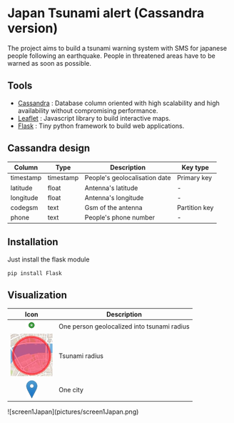 # Japan Tsunami alert (Cassandra version)
The project aims to build a tsunami warning system with SMS for japanese people following an earthquake. People in threatened areas have to be warned as soon as possible. 

## Tools
- [Cassandra](http://cassandra.apache.org/) : Database column oriented with high scalability and high availability without compromising performance.
- [Leaflet](http://leafletjs.com/) : Javascript library to build interactive maps.
- [Flask](http://flask.pocoo.org/) : Tiny python framework to build web applications.  

## Cassandra design
<table>
<thead>
<tr>
	<th>Column</th>
	<th>Type</th>
	<th>Description</th>
	<th>Key type</th>
</tr>
</thead>
<tbody>
<tr>
	<td> timestamp </td>
	<td> timestamp </td>
	<td>People's geolocalisation date</td>
	<td>Primary key</td>	
</tr>
<tr>
	<td> latitude </td>
	<td> float </td>
	<td>Antenna's latitude</td>
	<td>-</td>
</tr>
<tr>
	<td> longitude </td>
	<td> float </td>
	<td>Antenna's longitude</td>
	<td>-</td>
</tr>
<tr>
	<td> codegsm </td>
	<td> text </td>
	<td>Gsm of the antenna</td>
	<td>Partition key</td>
</tr>
<tr>
	<td> phone </td>
	<td> text </td>
	<td>People's phone number</td>
	<td>-</td>
</tr>
</tbody>
</table>  

## Installation
Just install the flask module  
```
pip install Flask
```  

## Visualization  
<table>
<thead>
<tr>
	<th>Icon</th>
	<th>Description</th>
</tr>
</thead>
<tbody>
<tr>
	<td> <center><img src="pictures/greencircle.png" /><center> </td>
	<td>One person geolocalized into tsunami radius</td>
</tr>
<tr>
	<td> <center><img src="pictures/redcircle.png" /><center> </td>
	<td>Tsunami radius</td>
</tr>
<tr>
	<td> <center><img src="pictures/marker.png" /><center> </td>
	<td>One city</td>
</tr>
</tbody>
</table> 
![screen1Japan](pictures/screen1Japan.png)  
